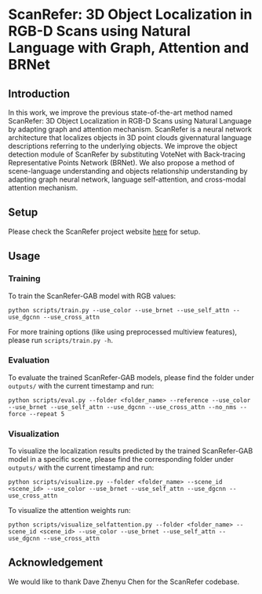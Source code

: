 # ScanRefer: 3D Object Localization in RGB-D Scans using Natural Language with Graph, Attention and BRNet

## Introduction
In this work, we improve the previous state-of-the-art method named ScanRefer: 3D Object Localization in RGB-D Scans using Natural Language by adapting graph and
attention mechanism. ScanRefer is a neural network architecture that localizes objects in 3D point clouds givennatural language descriptions referring to the underlying objects. We improve the object detection module of ScanRefer by substituting VoteNet with Back-tracing Representative Points Network (BRNet). We also propose a method of scene-language understanding and objects relationship understanding by adapting graph neural network, language self-attention, and cross-modal attention mechanism.

## Setup
Please check the ScanRefer project website [here](https://github.com/daveredrum/ScanRefer) for setup.

## Usage
### Training
To train the ScanRefer-GAB model with RGB values:
```shell
python scripts/train.py --use_color --use_brnet --use_self_attn --use_dgcnn --use_cross_attn
```
For more training options (like using preprocessed multiview features), please run `scripts/train.py -h`.

### Evaluation
To evaluate the trained ScanRefer-GAB models, please find the folder under `outputs/` with the current timestamp and run:
```shell
python scripts/eval.py --folder <folder_name> --reference --use_color --use_brnet --use_self_attn --use_dgcnn --use_cross_attn --no_nms --force --repeat 5
```

### Visualization
To visualize the localization results predicted by the trained ScanRefer-GAB model in a specific scene, please find the corresponding folder under `outputs/` with the current timestamp and run:
```shell
python scripts/visualize.py --folder <folder_name> --scene_id <scene_id> --use_color --use_brnet --use_self_attn --use_dgcnn --use_cross_attn
```
To visualize the attention weights run:
```shell
python scripts/visualize_selfattention.py --folder <folder_name> --scene_id <scene_id> --use_color --use_brnet --use_self_attn --use_dgcnn --use_cross_attn
```

## Acknowledgement
We would like to thank Dave Zhenyu Chen for the ScanRefer codebase.
